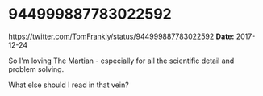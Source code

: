 # 944999887783022592
https://twitter.com/TomFrankly/status/944999887783022592
**Date:** 2017-12-24

So I'm loving The Martian - especially for all the scientific detail and problem solving.

What else should I read in that vein?
